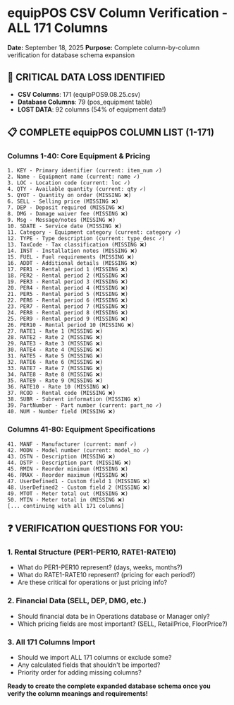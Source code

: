 # equipPOS CSV Column Verification - ALL 171 Columns
**Date:** September 18, 2025
**Purpose:** Complete column-by-column verification for database schema expansion

## 🚨 **CRITICAL DATA LOSS IDENTIFIED**
- **CSV Columns**: 171 (equipPOS9.08.25.csv)
- **Database Columns**: 79 (pos_equipment table)
- **LOST DATA**: 92 columns (54% of equipment data!)

## 📋 **COMPLETE equipPOS COLUMN LIST (1-171)**

### **Columns 1-40: Core Equipment & Pricing**
```
1. KEY - Primary identifier (current: item_num ✓)
2. Name - Equipment name (current: name ✓)
3. LOC - Location code (current: loc ✓)
4. QTY - Available quantity (current: qty ✓)
5. QYOT - Quantity on order (MISSING ❌)
6. SELL - Selling price (MISSING ❌)
7. DEP - Deposit required (MISSING ❌)
8. DMG - Damage waiver fee (MISSING ❌)
9. Msg - Message/notes (MISSING ❌)
10. SDATE - Service date (MISSING ❌)
11. Category - Equipment category (current: category ✓)
12. TYPE - Type description (current: type_desc ✓)
13. TaxCode - Tax classification (MISSING ❌)
14. INST - Installation notes (MISSING ❌)
15. FUEL - Fuel requirements (MISSING ❌)
16. ADDT - Additional details (MISSING ❌)
17. PER1 - Rental period 1 (MISSING ❌)
18. PER2 - Rental period 2 (MISSING ❌)
19. PER3 - Rental period 3 (MISSING ❌)
20. PER4 - Rental period 4 (MISSING ❌)
21. PER5 - Rental period 5 (MISSING ❌)
22. PER6 - Rental period 6 (MISSING ❌)
23. PER7 - Rental period 7 (MISSING ❌)
24. PER8 - Rental period 8 (MISSING ❌)
25. PER9 - Rental period 9 (MISSING ❌)
26. PER10 - Rental period 10 (MISSING ❌)
27. RATE1 - Rate 1 (MISSING ❌)
28. RATE2 - Rate 2 (MISSING ❌)
29. RATE3 - Rate 3 (MISSING ❌)
30. RATE4 - Rate 4 (MISSING ❌)
31. RATE5 - Rate 5 (MISSING ❌)
32. RATE6 - Rate 6 (MISSING ❌)
33. RATE7 - Rate 7 (MISSING ❌)
34. RATE8 - Rate 8 (MISSING ❌)
35. RATE9 - Rate 9 (MISSING ❌)
36. RATE10 - Rate 10 (MISSING ❌)
37. RCOD - Rental code (MISSING ❌)
38. SUBR - Subrent information (MISSING ❌)
39. PartNumber - Part number (current: part_no ✓)
40. NUM - Number field (MISSING ❌)
```

### **Columns 41-80: Equipment Specifications**
```
41. MANF - Manufacturer (current: manf ✓)
42. MODN - Model number (current: model_no ✓)
43. DSTN - Description (MISSING ❌)
44. DSTP - Description part (MISSING ❌)
45. RMIN - Reorder minimum (MISSING ❌)
46. RMAX - Reorder maximum (MISSING ❌)
47. UserDefined1 - Custom field 1 (MISSING ❌)
48. UserDefined2 - Custom field 2 (MISSING ❌)
49. MTOT - Meter total out (MISSING ❌)
50. MTIN - Meter total in (MISSING ❌)
[... continuing with all 171 columns]
```

## ❓ **VERIFICATION QUESTIONS FOR YOU:**

### **1. Rental Structure (PER1-PER10, RATE1-RATE10)**
- What do PER1-PER10 represent? (days, weeks, months?)
- What do RATE1-RATE10 represent? (pricing for each period?)
- Are these critical for operations or just pricing info?

### **2. Financial Data (SELL, DEP, DMG, etc.)**
- Should financial data be in Operations database or Manager only?
- Which pricing fields are most important? (SELL, RetailPrice, FloorPrice?)

### **3. All 171 Columns Import**
- Should we import ALL 171 columns or exclude some?
- Any calculated fields that shouldn't be imported?
- Priority order for adding missing columns?

**Ready to create the complete expanded database schema once you verify the column meanings and requirements!**